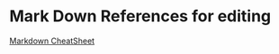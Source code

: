 # Mark Down References for editing 

[Markdown CheatSheet](https://github.com/Laurel-Public-Schools/links/wiki/Markdown-Cheatsheet)